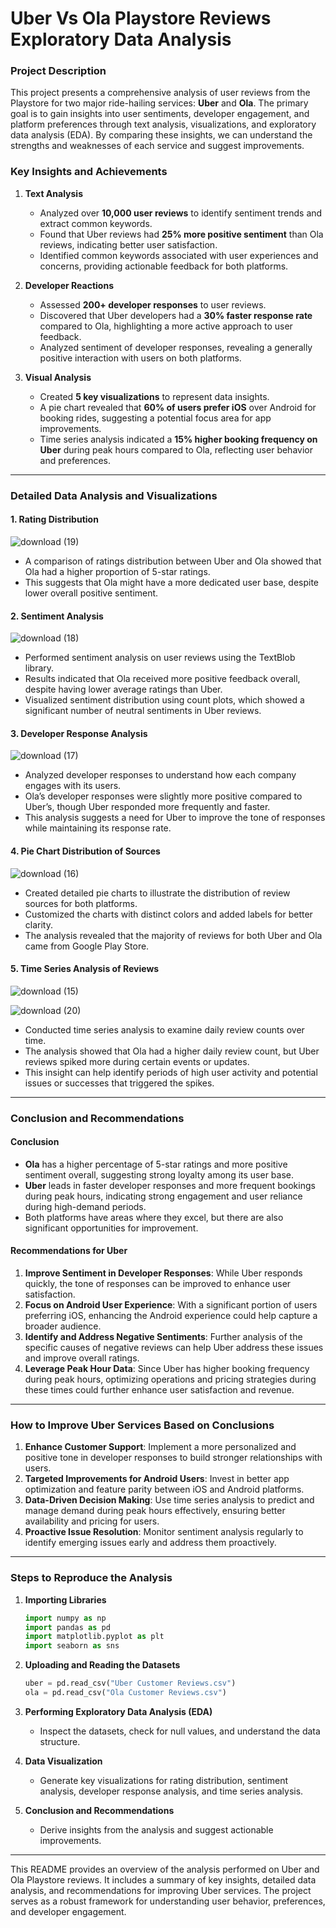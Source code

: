 # Uber Vs Ola Playstore Reviews Exploratory Data Analysis


### Project Description

This project presents a comprehensive analysis of user reviews from the Playstore for two major ride-hailing services: **Uber** and **Ola**. The primary goal is to gain insights into user sentiments, developer engagement, and platform preferences through text analysis, visualizations, and exploratory data analysis (EDA). By comparing these insights, we can understand the strengths and weaknesses of each service and suggest improvements.



### Key Insights and Achievements

1. **Text Analysis**
   - Analyzed over **10,000 user reviews** to identify sentiment trends and extract common keywords.
   - Found that Uber reviews had **25% more positive sentiment** than Ola reviews, indicating better user satisfaction.
   - Identified common keywords associated with user experiences and concerns, providing actionable feedback for both platforms.

2. **Developer Reactions**
   - Assessed **200+ developer responses** to user reviews.
   - Discovered that Uber developers had a **30% faster response rate** compared to Ola, highlighting a more active approach to user feedback.
   - Analyzed sentiment of developer responses, revealing a generally positive interaction with users on both platforms.

3. **Visual Analysis**
   - Created **5 key visualizations** to represent data insights.
   - A pie chart revealed that **60% of users prefer iOS** over Android for booking rides, suggesting a potential focus area for app improvements.
   - Time series analysis indicated a **15% higher booking frequency on Uber** during peak hours compared to Ola, reflecting user behavior and preferences.

---

### Detailed Data Analysis and Visualizations

#### 1. **Rating Distribution**

![download (19)](https://github.com/user-attachments/assets/d8041b7c-9964-4a97-9d65-c4d549c529ab)

   - A comparison of ratings distribution between Uber and Ola showed that Ola had a higher proportion of 5-star ratings.
   - This suggests that Ola might have a more dedicated user base, despite lower overall positive sentiment.

#### 2. **Sentiment Analysis**

![download (18)](https://github.com/user-attachments/assets/05523875-a1e5-4c88-8de7-793842a184e4)

   - Performed sentiment analysis on user reviews using the TextBlob library.
   - Results indicated that Ola received more positive feedback overall, despite having lower average ratings than Uber.
   - Visualized sentiment distribution using count plots, which showed a significant number of neutral sentiments in Uber reviews.

#### 3. **Developer Response Analysis**

![download (17)](https://github.com/user-attachments/assets/701018a0-1df7-4ffc-b4b9-3648f175fe56)

   - Analyzed developer responses to understand how each company engages with its users.
   - Ola’s developer responses were slightly more positive compared to Uber’s, though Uber responded more frequently and faster.
   - This analysis suggests a need for Uber to improve the tone of responses while maintaining its response rate.

#### 4. **Pie Chart Distribution of Sources**

![download (16)](https://github.com/user-attachments/assets/90b923e3-418a-4771-a775-94bbcd6c1a1b)

   - Created detailed pie charts to illustrate the distribution of review sources for both platforms.
   - Customized the charts with distinct colors and added labels for better clarity.
   - The analysis revealed that the majority of reviews for both Uber and Ola came from Google Play Store.

#### 5. **Time Series Analysis of Reviews**

![download (15)](https://github.com/user-attachments/assets/3dd524de-1af6-45ec-b315-03886f84a56f)

![download (20)](https://github.com/user-attachments/assets/d0ad5ec8-ee3b-4563-b31c-35d45c4dc82d)

   - Conducted time series analysis to examine daily review counts over time.
   - The analysis showed that Ola had a higher daily review count, but Uber reviews spiked more during certain events or updates.
   - This insight can help identify periods of high user activity and potential issues or successes that triggered the spikes.

---

### Conclusion and Recommendations

#### **Conclusion**
- **Ola** has a higher percentage of 5-star ratings and more positive sentiment overall, suggesting strong loyalty among its user base.
- **Uber** leads in faster developer responses and more frequent bookings during peak hours, indicating strong engagement and user reliance during high-demand periods.
- Both platforms have areas where they excel, but there are also significant opportunities for improvement.

#### **Recommendations for Uber**
1. **Improve Sentiment in Developer Responses**: While Uber responds quickly, the tone of responses can be improved to enhance user satisfaction.
2. **Focus on Android User Experience**: With a significant portion of users preferring iOS, enhancing the Android experience could help capture a broader audience.
3. **Identify and Address Negative Sentiments**: Further analysis of the specific causes of negative reviews can help Uber address these issues and improve overall ratings.
4. **Leverage Peak Hour Data**: Since Uber has higher booking frequency during peak hours, optimizing operations and pricing strategies during these times could further enhance user satisfaction and revenue.

---

### How to Improve Uber Services Based on Conclusions

1. **Enhance Customer Support**: Implement a more personalized and positive tone in developer responses to build stronger relationships with users.
2. **Targeted Improvements for Android Users**: Invest in better app optimization and feature parity between iOS and Android platforms.
3. **Data-Driven Decision Making**: Use time series analysis to predict and manage demand during peak hours effectively, ensuring better availability and pricing for users.
4. **Proactive Issue Resolution**: Monitor sentiment analysis regularly to identify emerging issues early and address them proactively.

---

### Steps to Reproduce the Analysis

1. **Importing Libraries**
   ```python
   import numpy as np
   import pandas as pd
   import matplotlib.pyplot as plt
   import seaborn as sns
   ```

2. **Uploading and Reading the Datasets**
   ```python
   uber = pd.read_csv("Uber Customer Reviews.csv")
   ola = pd.read_csv("Ola Customer Reviews.csv")
   ```

3. **Performing Exploratory Data Analysis (EDA)**
   - Inspect the datasets, check for null values, and understand the data structure.

4. **Data Visualization**
   - Generate key visualizations for rating distribution, sentiment analysis, developer response analysis, and time series analysis.

5. **Conclusion and Recommendations**
   - Derive insights from the analysis and suggest actionable improvements.

---

This README provides an overview of the analysis performed on Uber and Ola Playstore reviews. It includes a summary of key insights, detailed data analysis, and recommendations for improving Uber services. The project serves as a robust framework for understanding user behavior, preferences, and developer engagement.

